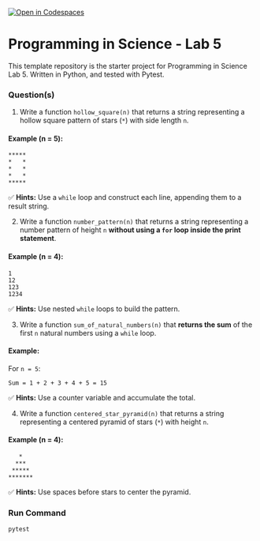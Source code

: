 [![Open in Codespaces](https://classroom.github.com/assets/launch-codespace-2972f46106e565e64193e422d61a12cf1da4916b45550586e14ef0a7c637dd04.svg)](https://classroom.github.com/open-in-codespaces?assignment_repo_id=20888491)
# Programming in Science - Lab 5

This template repository is the starter project for Programming in Science Lab 5. Written in Python, and tested with Pytest.

### Question(s) 

1. Write a function `hollow_square(n)` that returns a string representing a hollow square pattern of stars (`*`) with side length `n`.

#### Example (n = 5):
```
*****
*   *
*   *
*   *
*****
```
✅ **Hints:** Use a `while` loop and construct each line, appending them to a result string.

2. Write a function `number_pattern(n)` that returns a string representing a number pattern of height `n` **without using a `for` loop inside the print statement**.

#### Example (n = 4):
```
1
12
123
1234
```
✅ **Hints:** Use nested `while` loops to build the pattern.

3. Write a function `sum_of_natural_numbers(n)` that **returns the sum** of the first `n` natural numbers using a `while` loop.

#### Example:
For `n = 5`:
```
Sum = 1 + 2 + 3 + 4 + 5 = 15
```
✅ **Hints:** Use a counter variable and accumulate the total.

4. Write a function `centered_star_pyramid(n)` that returns a string representing a centered pyramid of stars (`*`) with height `n`.

#### Example (n = 4):
```
   *
  ***
 *****
*******
```
✅ **Hints:** Use spaces before stars to center the pyramid.

### Run Command

`pytest`